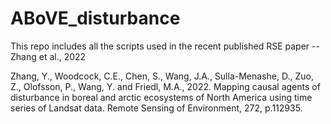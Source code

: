 # ABoVE_disturbance
This repo includes all the scripts used in the recent published RSE paper -- Zhang et al., 2022

Zhang, Y., Woodcock, C.E., Chen, S., Wang, J.A., Sulla-Menashe, D., Zuo, Z., Olofsson, P., Wang, Y. and Friedl, M.A., 2022. Mapping causal agents of disturbance in boreal and arctic ecosystems of North America using time series of Landsat data. Remote Sensing of Environment, 272, p.112935.
